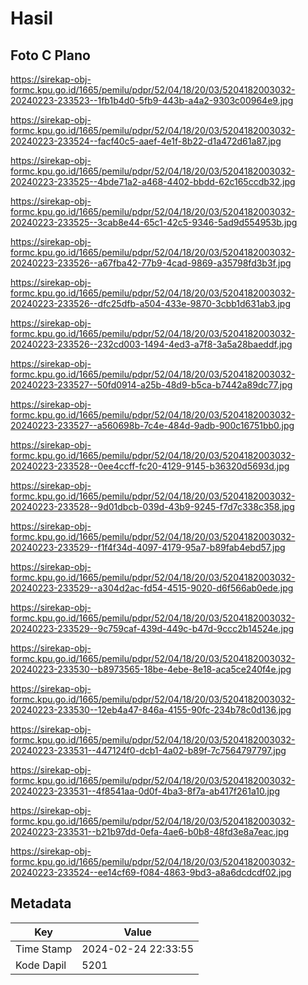 # Hasil

## Foto C Plano

https://sirekap-obj-formc.kpu.go.id/1665/pemilu/pdpr/52/04/18/20/03/5204182003032-20240223-233523--1fb1b4d0-5fb9-443b-a4a2-9303c00964e9.jpg

https://sirekap-obj-formc.kpu.go.id/1665/pemilu/pdpr/52/04/18/20/03/5204182003032-20240223-233524--facf40c5-aaef-4e1f-8b22-d1a472d61a87.jpg

https://sirekap-obj-formc.kpu.go.id/1665/pemilu/pdpr/52/04/18/20/03/5204182003032-20240223-233525--4bde71a2-a468-4402-bbdd-62c165ccdb32.jpg

https://sirekap-obj-formc.kpu.go.id/1665/pemilu/pdpr/52/04/18/20/03/5204182003032-20240223-233525--3cab8e44-65c1-42c5-9346-5ad9d554953b.jpg

https://sirekap-obj-formc.kpu.go.id/1665/pemilu/pdpr/52/04/18/20/03/5204182003032-20240223-233526--a67fba42-77b9-4cad-9869-a35798fd3b3f.jpg

https://sirekap-obj-formc.kpu.go.id/1665/pemilu/pdpr/52/04/18/20/03/5204182003032-20240223-233526--dfc25dfb-a504-433e-9870-3cbb1d631ab3.jpg

https://sirekap-obj-formc.kpu.go.id/1665/pemilu/pdpr/52/04/18/20/03/5204182003032-20240223-233526--232cd003-1494-4ed3-a7f8-3a5a28baeddf.jpg

https://sirekap-obj-formc.kpu.go.id/1665/pemilu/pdpr/52/04/18/20/03/5204182003032-20240223-233527--50fd0914-a25b-48d9-b5ca-b7442a89dc77.jpg

https://sirekap-obj-formc.kpu.go.id/1665/pemilu/pdpr/52/04/18/20/03/5204182003032-20240223-233527--a560698b-7c4e-484d-9adb-900c16751bb0.jpg

https://sirekap-obj-formc.kpu.go.id/1665/pemilu/pdpr/52/04/18/20/03/5204182003032-20240223-233528--0ee4ccff-fc20-4129-9145-b36320d5693d.jpg

https://sirekap-obj-formc.kpu.go.id/1665/pemilu/pdpr/52/04/18/20/03/5204182003032-20240223-233528--9d01dbcb-039d-43b9-9245-f7d7c338c358.jpg

https://sirekap-obj-formc.kpu.go.id/1665/pemilu/pdpr/52/04/18/20/03/5204182003032-20240223-233529--f1f4f34d-4097-4179-95a7-b89fab4ebd57.jpg

https://sirekap-obj-formc.kpu.go.id/1665/pemilu/pdpr/52/04/18/20/03/5204182003032-20240223-233529--a304d2ac-fd54-4515-9020-d6f566ab0ede.jpg

https://sirekap-obj-formc.kpu.go.id/1665/pemilu/pdpr/52/04/18/20/03/5204182003032-20240223-233529--9c759caf-439d-449c-b47d-9ccc2b14524e.jpg

https://sirekap-obj-formc.kpu.go.id/1665/pemilu/pdpr/52/04/18/20/03/5204182003032-20240223-233530--b8973565-18be-4ebe-8e18-aca5ce240f4e.jpg

https://sirekap-obj-formc.kpu.go.id/1665/pemilu/pdpr/52/04/18/20/03/5204182003032-20240223-233530--12eb4a47-846a-4155-90fc-234b78c0d136.jpg

https://sirekap-obj-formc.kpu.go.id/1665/pemilu/pdpr/52/04/18/20/03/5204182003032-20240223-233531--447124f0-dcb1-4a02-b89f-7c7564797797.jpg

https://sirekap-obj-formc.kpu.go.id/1665/pemilu/pdpr/52/04/18/20/03/5204182003032-20240223-233531--4f8541aa-0d0f-4ba3-8f7a-ab417f261a10.jpg

https://sirekap-obj-formc.kpu.go.id/1665/pemilu/pdpr/52/04/18/20/03/5204182003032-20240223-233531--b21b97dd-0efa-4ae6-b0b8-48fd3e8a7eac.jpg

https://sirekap-obj-formc.kpu.go.id/1665/pemilu/pdpr/52/04/18/20/03/5204182003032-20240223-233524--ee14cf69-f084-4863-9bd3-a8a6dcdcdf02.jpg


## Metadata

| Key        | Value               |
| ---------- | ------------------- |
| Time Stamp | 2024-02-24 22:33:55 |
| Kode Dapil | 5201                |



